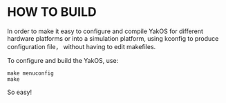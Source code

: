 HOW TO BUILD
============

In order to make it easy to configure and compile YakOS for different hardware platforms or into a simulation platform, using kconfig to produce configuration file， without having to edit makefiles.

To configure and build the YakOS, use:

    make menuconfig
    make

So easy!
